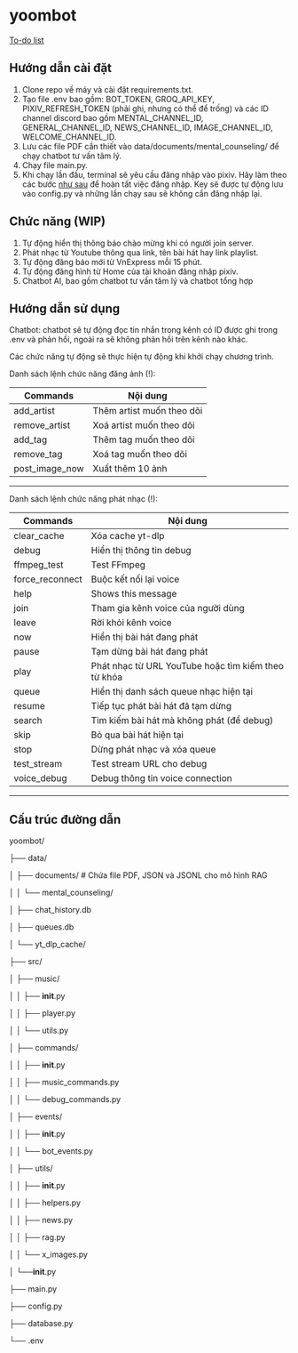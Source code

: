 # yoombot
[To-do list](https://docs.google.com/spreadsheets/d/1bn4rU957q-AAq0J2euaXHhaUvOfMbPnhTEufp4CEu5U/edit?usp=sharing)

Hướng dẫn cài đặt
---
1. Clone repo về máy và cài đặt requirements.txt.
2. Tạo file .env bao gồm: BOT_TOKEN, GROQ_API_KEY, PIXIV_REFRESH_TOKEN (phải ghi, nhưng có thể để trống) và các ID channel discord bao gồm 
MENTAL_CHANNEL_ID, GENERAL_CHANNEL_ID, NEWS_CHANNEL_ID, IMAGE_CHANNEL_ID, WELCOME_CHANNEL_ID.
3. Lưu các file PDF cần thiết vào data/documents/mental_counseling/ để chạy chatbot tư vấn tâm lý.
4. Chạy file main.py.
5. Khi chạy lần đầu, terminal sẽ yêu cầu đăng nhập vào pixiv. Hãy làm theo các bước [như sau](https://gist.github.com/ZipFile/c9ebedb224406f4f11845ab700124362)
 để hoàn tất việc đăng nhập. Key sẽ được tự động lưu vào config.py và những lần chạy sau sẽ không cần đăng nhập lại.

Chức năng (WIP)
---
1. Tự động hiển thị thông báo chào mừng khi có người join server.
2. Phát nhạc từ Youtube thông qua link, tên bài hát hay link playlist.
3. Tự động đăng báo mới từ VnExpress mỗi 15 phút.
4. Tự động đăng hình từ Home của tài khoản đăng nhập pixiv.
5. Chatbot AI, bao gồm chatbot tư vấn tâm lý và chatbot tổng hợp

Hướng dẫn sử dụng
---
Chatbot: chatbot sẽ tự động đọc tin nhắn trong kênh có ID được ghi trong .env và phản hồi, ngoài ra sẽ không phản hồi trên kênh nào khác.

Các chức năng tự động sẽ thực hiện tự động khi khởi chạy chương trình.

Danh sách lệnh chức năng đăng ảnh (!):

| Commands          | Nội dung |
|--------------------|-------------------|
|  add_artist        | Thêm artist muốn theo dõi  |
|  remove_artist     | Xoá artist muốn theo dõi  |
|  add_tag           | Thêm tag muốn theo dõi  |
|  remove_tag        | Xoá tag muốn theo dõi  |
|  post_image_now    | Xuất thêm 10 ảnh  |
---------------------------------------------------

Danh sách lệnh chức năng phát nhạc (!):

| Commands          | Nội dung |
|--------------------|-------------------|
|  clear_cache       | Xóa cache yt-dlp  |
|  debug             | Hiển thị thông tin debug  |
|  ffmpeg_test       | Test FFmpeg  |
|  force_reconnect   | Buộc kết nối lại voice  |
|  help              | Shows this message  |
|  join              | Tham gia kênh voice của người dùng  |
|  leave             | Rời khỏi kênh voice  |
|  now               | Hiển thị bài hát đang phát  |
|  pause             | Tạm dừng bài hát đang phát|
|  play              | Phát nhạc từ URL YouTube hoặc tìm kiếm theo từ khóa  |
|  queue             | Hiển thị danh sách queue nhạc hiện tại|
|  resume            | Tiếp tục phát bài hát đã tạm dừng  |
|  search            | Tìm kiếm bài hát mà không phát (để debug)  |
|  skip              | Bỏ qua bài hát hiện tại  |
|  stop              | Dừng phát nhạc và xóa queue  |
|  test_stream       | Test stream URL cho debug  |
|  voice_debug       | Debug thông tin voice connection |
-------------------------------------------------------

Cấu trúc đường dẫn
---
yoombot/

├── data/

│   ├── documents/          # Chứa file PDF, JSON và JSONL cho mô hình RAG

│   │   └── mental_counseling/

│   ├── chat_history.db

│   ├── queues.db

│   └── yt_dlp_cache/

├── src/

│   ├── music/

│   │   ├── __init__.py

│   │   ├── player.py

│   │   └── utils.py

│   ├── commands/

│   │   ├── __init__.py

│   │   ├── music_commands.py

│   │   └── debug_commands.py

│   ├── events/

│   │   ├── __init__.py

│   │   └── bot_events.py

│   ├── utils/

│   │   ├── __init__.py

│   │   ├── helpers.py

│   │   ├── news.py

│   │   ├── rag.py

│   │   └── x_images.py

│   └──__init__.py

├── main.py

├── config.py

├── database.py

└── .env
